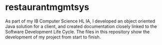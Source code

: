 # restaurantmgmtsys
As part of my IB Computer Science HL IA, I developed an object oriented Java solution for a client, 
and created documentation closely linked to the Software Development Life Cycle. 
The files in this repository show the development of my project from start to finish.
